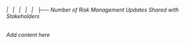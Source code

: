 ###### |   |   |   |   |   ├── Number of Risk Management Updates Shared with Stakeholders

*Add content here*